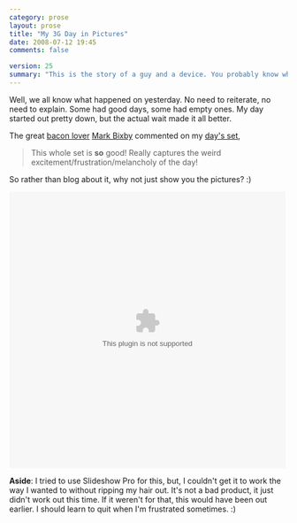 ```yaml
---
category: prose
layout: prose
title: "My 3G Day in Pictures"
date: 2008-07-12 19:45
comments: false

version: 25
summary: "This is the story of a guy and a device. You probably know what the said device is, hell, you probably have it. Well, this is the story, in pictures, of his 8 hour wait to get one. It's definitely not five days, but it was definitely interesting."
---
```


Well, we all know what happened on yesterday. No need to reiterate, no need to explain. Some had good days, some had empty ones. My day started out pretty down, but the actual wait made it all better.

The great [bacon lover][1] [Mark Bixby][2] commented on my [day's set][3],

> This whole set is **so** good! Really captures the weird excitement/frustration/melancholy of the day!

So rather than blog about it, why not just show you the pictures? :)

<object width="500" height="500" align="middle"><param name="FlashVars" VALUE="ids=72157606104087405&names=iPhone 3G Launch&userName=Bryan Veloso&userId=11996380@N00&titles=on&source=sets&titles=on&displayNotes=off&thumbAutoHide=off&imageSize=medium&vAlign=mid&displayZoom=off&vertOffset=0&initialScale=off&bgAlpha=90"></param><param name="PictoBrowser" value="http://www.db798.com/pictobrowser.swf"></param><param name="scale" value="noscale"></param><param name="bgcolor" value="#cccccc"></param><embed src="http://www.db798.com/pictobrowser.swf" FlashVars="ids=72157606104087405&names=iPhone 3G Launch&userName=Bryan Veloso&userId=11996380@N00&titles=on&source=sets&titles=on&displayNotes=off&thumbAutoHide=off&imageSize=medium&vAlign=mid&displayZoom=off&vertOffset=0&initialScale=off&bgAlpha=90" loop="false" scale="noscale" bgcolor="#cccccc" width="500" height="500" name="PictoBrowser" align="middle"></embed></object>

**Aside**: I tried to use Slideshow Pro for this, but, I couldn't get it to work the way I wanted to without ripping my hair out. It's not a bad product, it just didn't work out this time. If it weren't for that, this would have been out earlier. I should learn to quit when I'm frustrated sometimes. :)

[1]: http://bixbyheart.com/
[2]: http://markbixby.com/
[3]: http://www.flickr.com/photos/avalonstar/sets/72157606104087405/
